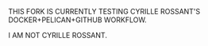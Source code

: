 THIS FORK IS CURRENTLY TESTING CYRILLE ROSSANT'S DOCKER+PELICAN+GITHUB WORKFLOW. 

I AM NOT CYRILLE ROSSANT. 
